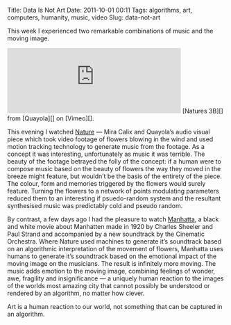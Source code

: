 Title: Data Is Not Art
Date: 2011-10-01 00:11
Tags: algorithms, art, computers, humanity, music, video
Slug: data-not-art

This week I experienced two remarkable combinations of music and the
moving image.

<iframe src="http://player.vimeo.com/video/11770011?title=0&amp;byline=0&amp;portrait=0&amp;color=ffffff" width="400" height="150" frameborder="0" webkitAllowFullScreen allowFullScreen></iframe>
[Natures 3B][] from [Quayola][] on [Vimeo][].

This evening I watched [Nature][] — Mira Calix and Quayola’s audio
visual piece which took video footage of flowers blowing in the wind and
used motion tracking technology to generate music from the footage. As a
concept it was interesting, unfortunately as music it was terrible. The
beauty of the footage betrayed the folly of the concept: if a human were
to compose music based on the beauty of flowers the way they moved in
the breeze might feature, but wouldn’t be the basis of the entirety of
the piece. The colour, form and memories triggered by the flowers would
surely feature. Turning the flowers to a network of points modulating
parameters reduced them to an interesting if psuedo-random system and
the resultant synthesised music was predictably cold and pseudo random.

By contrast, a few days ago I had the pleasure to watch [Manhatta][], a
black and white movie about Manhatten made in 1920 by Charles Sheeler
and Paul Strand and accompanied by a new soundtrack by the Cinematic
Orchestra. Where Nature used machines to generate it’s soundtrack based
on an algorithmic interpretation of the movement of flowers, Manhatta
uses humans to generate it’s soundtrack based on the emotional impact of
the moving image on the musicians. The result is infinitely more moving.
The music adds emotion to the moving image, combining feelings of
wonder, awe, fragility and insignificance — a uniquely human reaction to
the images of the worlds most amazing city that cannot possibly be
understood or rendered by an algorithm, no matter how clever.

Art is a human reaction to our world, not something that can be captured
in an algorithm.

  [Natures 3B]: http://vimeo.com/11770011
  [Quayola]: http://vimeo.com/quayola
  [Vimeo]: http://vimeo.com
  [Nature]: http://www.lighthouse.org.uk/programme/data-is-nature
  [Manhatta]: http://www.youtube.com/watch?v=0KoEAyMPbMA
